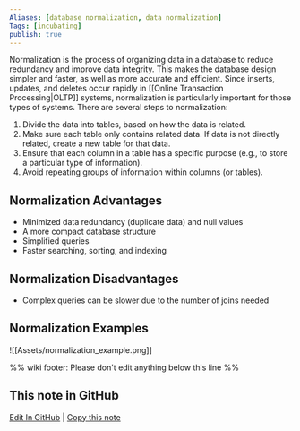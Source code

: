 ```yaml
---
Aliases: [database normalization, data normalization]
Tags: [incubating]
publish: true
---
```


Normalization is the process of organizing data in a database to reduce redundancy and improve data integrity. This makes the database design simpler and faster, as well as more accurate and efficient. Since inserts, updates, and deletes occur rapidly in [[Online Transaction Processing|OLTP]] systems, normalization is particularly important for those types of systems. There are several steps to normalization: 

1. Divide the data into tables, based on how the data is related.
2. Make sure each table only contains related data. If data is not directly related, create a new table for that data.
3. Ensure that each column in a table has a specific purpose (e.g., to store a particular type of information).
4. Avoid repeating groups of information within columns (or tables).

## Normalization Advantages

- Minimized data redundancy (duplicate data) and null values
- A more compact database structure
- Simplified queries
- Faster searching, sorting, and indexing

## Normalization Disadvantages

- Complex queries can be slower due to the number of joins needed

## Normalization Examples

![[Assets/normalization_example.png]]

%% wiki footer: Please don't edit anything below this line %%

## This note in GitHub

<span class="git-footer">[Edit In GitHub](https://github.dev/data-engineering-community/data-engineering-wiki/blob/main/Concepts/Normalization.md "git-hub-edit-note") | [Copy this note](https://raw.githubusercontent.com/data-engineering-community/data-engineering-wiki/main/Concepts/Normalization.md "git-hub-copy-note") </span>
